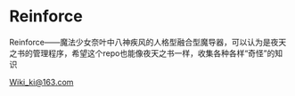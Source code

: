# Reinforce

Reinforce——魔法少女奈叶中八神疾风的人格型融合型魔导器，可以认为是夜天之书的管理程序，希望这个repo也能像夜天之书一样，收集各种各样“奇怪”的知识

Wiki_ki@163.com
